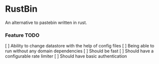 # RustBin
An alternative to pastebin written in rust.

### Feature TODO
[ ] Ability to change datastore with the help of config files
[ ] Being able to run without any domain dependencies
[ ] Should be fast
[ ] Should have a configurable rate limiter
[ ] Should have basic authentication
